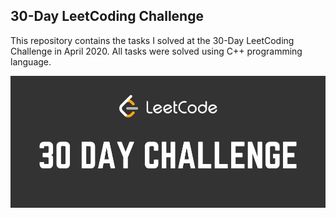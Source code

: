  ## 30-Day LeetCoding Challenge
 
 This repository contains the tasks I solved at the 30-Day LeetCoding Challenge in April 2020. 
 All tasks were solved using C++ programming language.
 
 ![alt text](https://github.com/bogdan-kovalchuk/30-day-leetcoding-challenge/blob/master/images/30days.jpg)